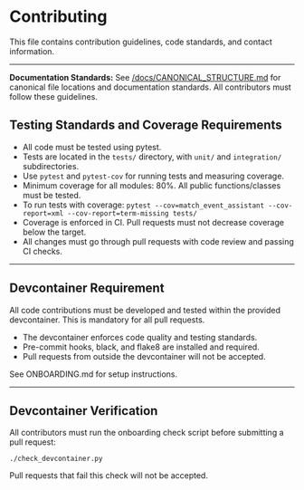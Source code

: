 # Contributing

This file contains contribution guidelines, code standards, and contact information.


---
**Documentation Standards:**
See [/docs/CANONICAL_STRUCTURE.md](docs/CANONICAL_STRUCTURE.md) for canonical file locations and documentation standards. All contributors must follow these guidelines.
## Testing Standards and Coverage Requirements

- All code must be tested using pytest.
- Tests are located in the `tests/` directory, with `unit/` and `integration/` subdirectories.
- Use `pytest` and `pytest-cov` for running tests and measuring coverage.
- Minimum coverage for all modules: 80%. All public functions/classes must be tested.
- To run tests with coverage: `pytest --cov=match_event_assistant --cov-report=xml --cov-report=term-missing tests/`
- Coverage is enforced in CI. Pull requests must not decrease coverage below the target.
- All changes must go through pull requests with code review and passing CI checks.

---
## Devcontainer Requirement

All code contributions must be developed and tested within the provided devcontainer. This is mandatory for all pull requests.

- The devcontainer enforces code quality and testing standards.
- Pre-commit hooks, black, and flake8 are installed and required.
- Pull requests from outside the devcontainer will not be accepted.

See ONBOARDING.md for setup instructions.

---
## Devcontainer Verification

All contributors must run the onboarding check script before submitting a pull request:

    ./check_devcontainer.py

Pull requests that fail this check will not be accepted.
